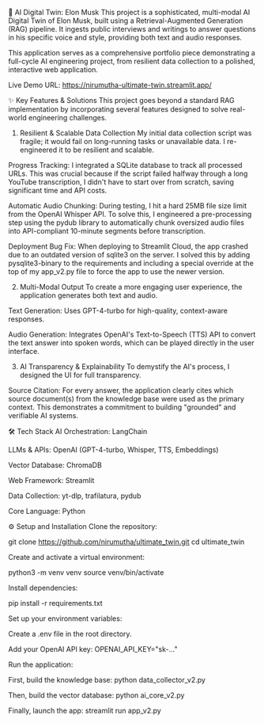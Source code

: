 🚀 AI Digital Twin: Elon Musk
This project is a sophisticated, multi-modal AI Digital Twin of Elon Musk, built using a Retrieval-Augmented Generation (RAG) pipeline. It ingests public interviews and writings to answer questions in his specific voice and style, providing both text and audio responses.

This application serves as a comprehensive portfolio piece demonstrating a full-cycle AI engineering project, from resilient data collection to a polished, interactive web application.

Live Demo URL: https://nirumutha-ultimate-twin.streamlit.app/

✨ Key Features & Solutions
This project goes beyond a standard RAG implementation by incorporating several features designed to solve real-world engineering challenges.

1. Resilient & Scalable Data Collection
My initial data collection script was fragile; it would fail on long-running tasks or unavailable data. I re-engineered it to be resilient and scalable.

Progress Tracking: I integrated a SQLite database to track all processed URLs. This was crucial because if the script failed halfway through a long YouTube transcription, I didn't have to start over from scratch, saving significant time and API costs.

Automatic Audio Chunking: During testing, I hit a hard 25MB file size limit from the OpenAI Whisper API. To solve this, I engineered a pre-processing step using the pydub library to automatically chunk oversized audio files into API-compliant 10-minute segments before transcription.

Deployment Bug Fix: When deploying to Streamlit Cloud, the app crashed due to an outdated version of sqlite3 on the server. I solved this by adding pysqlite3-binary to the requirements and including a special override at the top of my app_v2.py file to force the app to use the newer version.

2. Multi-Modal Output
To create a more engaging user experience, the application generates both text and audio.

Text Generation: Uses GPT-4-turbo for high-quality, context-aware responses.

Audio Generation: Integrates OpenAI's Text-to-Speech (TTS) API to convert the text answer into spoken words, which can be played directly in the user interface.

3. AI Transparency & Explainability
To demystify the AI's process, I designed the UI for full transparency.

Source Citation: For every answer, the application clearly cites which source document(s) from the knowledge base were used as the primary context. This demonstrates a commitment to building "grounded" and verifiable AI systems.

🛠️ Tech Stack
AI Orchestration: LangChain

LLMs & APIs: OpenAI (GPT-4-turbo, Whisper, TTS, Embeddings)

Vector Database: ChromaDB

Web Framework: Streamlit

Data Collection: yt-dlp, trafilatura, pydub

Core Language: Python

⚙️ Setup and Installation
Clone the repository:

git clone https://github.com/nirumutha/ultimate_twin.git
cd ultimate_twin

Create and activate a virtual environment:

python3 -m venv venv
source venv/bin/activate

Install dependencies:

pip install -r requirements.txt

Set up your environment variables:

Create a .env file in the root directory.

Add your OpenAI API key: OPENAI_API_KEY="sk-..."

Run the application:

First, build the knowledge base: python data_collector_v2.py

 Then, build the vector database: python ai_core_v2.py

Finally, launch the app: streamlit run app_v2.py